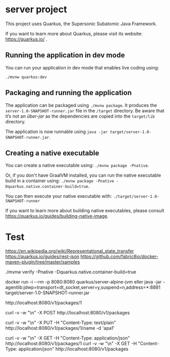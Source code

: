# server project

This project uses Quarkus, the Supersonic Subatomic Java Framework.

If you want to learn more about Quarkus, please visit its website: https://quarkus.io/ .

## Running the application in dev mode

You can run your application in dev mode that enables live coding using:
```
./mvnw quarkus:dev
```

## Packaging and running the application

The application can be packaged using `./mvnw package`.
It produces the `server-1.0-SNAPSHOT-runner.jar` file in the `/target` directory.
Be aware that it’s not an _über-jar_ as the dependencies are copied into the `target/lib` directory.

The application is now runnable using `java -jar target/server-1.0-SNAPSHOT-runner.jar`.

## Creating a native executable

You can create a native executable using: `./mvnw package -Pnative`.

Or, if you don't have GraalVM installed, you can run the native executable build in a container using: `./mvnw package -Pnative -Dquarkus.native.container-build=true`.

You can then execute your native executable with: `./target/server-1.0-SNAPSHOT-runner`

If you want to learn more about building native executables, please consult https://quarkus.io/guides/building-native-image.

# Test
https://en.wikipedia.org/wiki/Representational_state_transfer
https://quarkus.io/guides/rest-json
https://github.com/fabric8io/docker-maven-plugin/tree/master/samples

./mvnw verify -Pnative -Dquarkus.native.container-build=true 

docker run -i --rm -p 8080:8080 quarkus/server-alpine-jvm 
eller 
java -jar -agentlib:jdwp=transport=dt_socket,server=y,suspend=n,address=*:8881  target/server-1.0-SNAPSHOT-runner.jar


http://localhost:8080/v1/packages/1

curl -v -w "\n" -X POST  http://localhost:8080/v1/packages

curl -v -w "\n" -X PUT  -H "Content-Type: text/plain"  http://localhost:8080/v1/packages/1/name -d 'apa1' 

curl -v -w "\n" -X GET -H "Content-Type: application/json"  http://localhost:8080/v1/packages/1 
curl -v -w "\n" -X GET -H "Content-Type: application/json"  http://localhost:8080/v1/packages

